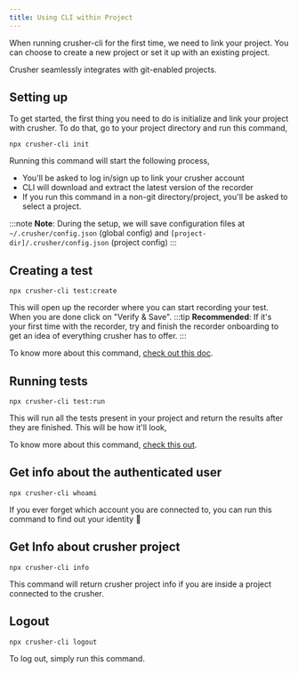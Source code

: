 ```yaml
---
title: Using CLI within Project
---
```


<head>
  <title>Basic usage | Maintain a Global Configuration File</title>
  <meta name="description" content="Crusher.dev" />
</head>

When running crusher-cli for the first time, we need to link your project. You can choose to create a new project or set it up with an existing project.

Crusher seamlessly integrates with git-enabled projects.

## Setting up

To get started, the first thing you need to do is initialize and link your project with crusher. To do that, go to your project directory and run this command,

```shell
npx crusher-cli init
```

Running this command will start the following process,

- You&#39;ll be asked to log in/sign up to link your crusher account
- CLI will download and extract the latest version of the recorder
- If you run this command in a non-git directory/project, you&#39;ll be asked to select a project.

:::note **Note**:
During the setup, we will save configuration files at `~/.crusher/config.json` (global config) and `[project-dir]/.crusher/config.json` (project config)
:::

## Creating a test

```shell
npx crusher-cli test:create
```

This will open up the recorder where you can start recording your test. When you are done click on &quot;Verify &amp; Save&quot;.
:::tip **Recommended**:
If it&#39;s your first time with the recorder, try and finish the recorder onboarding to get an idea of everything crusher has to offer.
:::

To know more about this command, [check out this doc](https://docs.crusher.dev/cli/commands#testCreate).

## Running tests

```shell
npx crusher-cli test:run
```

This will run all the tests present in your project and return the results after they are finished. This will be how it&#39;ll look,

To know more about this command, [check this out](https://docs.crusher.dev/cli/commands#testRun).

## Get info about the authenticated user

```shell
npx crusher-cli whoami
```

If you ever forget which account you are connected to, you can run this command to find out your identity 🤔

## Get Info about crusher project

```shell
npx crusher-cli info
```

This command will return crusher project info if you are inside a project connected to the crusher.

## Logout

```shell
npx crusher-cli logout
```

To log out, simply run this command.
